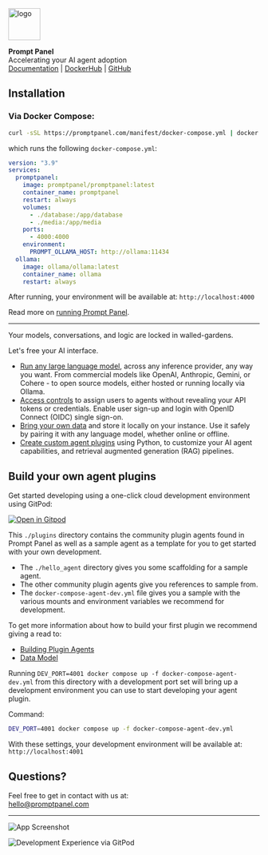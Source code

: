 <img src="https://promptpanel.com/images/logo.svg" alt="logo" style="width:64px;">

**Prompt Panel**\
Accelerating your AI agent adoption\
<a href="https://promptpanel.com/getting-started/quickstart/">Documentation</a> | <a href="https://hub.docker.com/r/promptpanel/promptpanel">DockerHub</a> | <a href="https://github.com/promptpanel/promptpanel">GitHub</a>

## Installation

### Via Docker Compose:

```bash
curl -sSL https://promptpanel.com/manifest/docker-compose.yml | docker compose -f - up
```

which runs the following `docker-compose.yml`:

```yaml
version: "3.9"
services:
  promptpanel:
    image: promptpanel/promptpanel:latest
    container_name: promptpanel
    restart: always
    volumes:
      - ./database:/app/database
      - ./media:/app/media
    ports:
      - 4000:4000
    environment:
      PROMPT_OLLAMA_HOST: http://ollama:11434
  ollama:
    image: ollama/ollama:latest
    container_name: ollama
    restart: always
```

After running, your environment will be available at:
`http://localhost:4000`

Read more on <a href="https://promptpanel.com/getting-started/quickstart/" target="_new">running Prompt Panel</a>.

---

Your models, conversations, and logic are locked in walled-gardens.

Let's free your AI interface.

- <a target="_new" href="https://promptpanel.com/getting-started/your-first-message/#step-2-download-a-model-with-ollama-for-offline-use">Run any large language model</a>, across any inference provider, any way you want. From commercial models like OpenAI, Anthropic, Gemini, or Cohere - to open source models, either hosted or running locally via Ollama.
- <a target="_new" href="https://promptpanel.com/user-management/access-controls/">Access controls</a> to assign users to agents without revealing your API tokens or credentials. Enable user sign-up and login with OpenID Connect (OIDC) single sign-on.
- <a target="_new" href="https://promptpanel.com/data-model/packaged-plugins-models/">Bring your own data</a> and store it locally on your instance. Use it safely by pairing it with any language model, whether online or offline.
- <a target="_new" href="https://promptpanel.com/data-model/packaged-plugins-models/">Create custom agent plugins</a> using Python, to customize your AI agent capabilities, and retrieval augmented generation (RAG) pipelines.

## Build your own agent plugins

Get started developing using a one-click cloud development environment using GitPod:

[![Open in Gitpod](https://gitpod.io/button/open-in-gitpod.svg)](https://gitpod.io/#https://github.com/promptpanel/promptpanel/tree/main)

This `./plugins` directory contains the community plugin agents found in Prompt Panel as well as a sample agent as a template for you to get started with your own development.

- The `./hello_agent` directory gives you some scaffolding for a sample agent.
- The other community plugin agents give you references to sample from.
- The `docker-compose-agent-dev.yml` file gives you a sample with the various mounts and environment variables we recommend for development.

To get more information about how to build your first plugin we recommend giving a read to: 
- <a href="https://promptpanel.com/plugin-agent-authoring/building-plugin-agents/" target="_new">Building Plugin Agents</a>
- <a href="https://promptpanel.com/data-model/data-model/" target="_new">Data Model</a>

Running `DEV_PORT=4001 docker compose up -f docker-compose-agent-dev.yml` from this directory with a development port set will bring up a development environment you can use to start developing your agent plugin.

Command:
```bash
DEV_PORT=4001 docker compose up -f docker-compose-agent-dev.yml
```

With these settings, your development environment will be available at: `http://localhost:4001`

## Questions?

Feel free to get in contact with us at:\
hello@promptpanel.com

---

![App Screenshot](https://github.com/promptpanel/promptpanel/assets/161855417/6e7a303d-0fbc-4896-870d-19700b579e71)

![Development Experience via GitPod](https://github.com/promptpanel/promptpanel/assets/161855417/32a0c972-94d1-4871-a6f9-6435548926c2)

